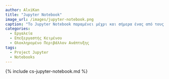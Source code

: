 ```yaml
---
author: AlxiKan
title: "Jupyter Notebook"
image_url: /images/jupyter-notebook.png
caption: "Το Jupyter Notebook παραμένει μέχρι και σήμερα ένας από τους πιο διαδεδομένους τρόπους συγγραφής python με σκοπό την ανάλυση δεδομένων αλλά και την τεχνιτή νοημοσύνη."
categories:
  - Εργαλεία
  - Επεξεργαστής Κειμένου
  - Ολοκληρομένο Περιβάλλον Ανάπτυξης
tags:
  - Project Jupyter
  - Notebooks
---
```


{% include cs-jupyter-notebook.md %}
